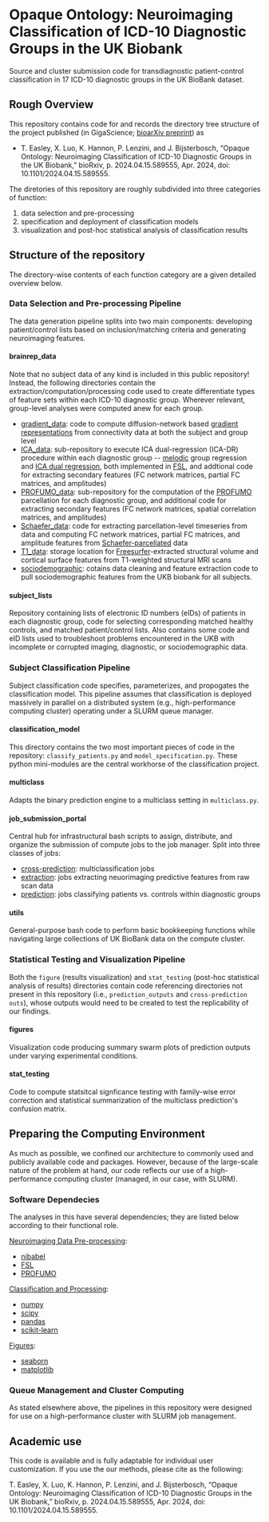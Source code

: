 # Opaque Ontology: Neuroimaging Classification of ICD-10 Diagnostic Groups in the UK Biobank
Source and cluster submission code for transdiagnostic patient-control classification in 17 ICD-10 diagnostic groups in the UK BioBank dataset.

## Rough Overview
This repository contains code for and records the directory tree structure of the project published (in GigaScience; [bioarXiv preprint](https://doi.org/10.1101/2024.04.15.589555)) as
- T. Easley, X. Luo, K. Hannon, P. Lenzini, and J. Bijsterbosch, “Opaque Ontology: Neuroimaging Classification of ICD-10 Diagnostic Groups in the UK Biobank,” bioRxiv, p. 2024.04.15.589555, Apr. 2024, doi: 10.1101/2024.04.15.589555. 

The diretories of this repository are roughly subdivided into three categories of function:
1. data selection and pre-processing
2. specification and deployment of classification models
4. visualization and post-hoc statistical analysis of classification results

## Structure of the repository

The directory-wise contents of each function category are a given detailed overview below.

### Data Selection and Pre-processing Pipeline
The data generation pipeline splits into two main components: developing patient/control lists based on inclusion/matching criteria and generating neuroimaging features.

#### brainrep_data
Note that no subject data of any kind is included in this public repository! Instead, the following directories contain the extraction/computation/processing code used to create differentiate types of feature sets within each ICD-10 diagnostic group. Wherever relevant, group-level analyses were computed anew for each group. 
- <ins>gradient_data</ins>: code to compute diffusion-network based [gradient representations](https://pubmed.ncbi.nlm.nih.gov/27791099/) from connectivity data at both the subject and group level 
- <ins>ICA_data</ins>: sub-repository to execute ICA dual-regression (ICA-DR) procedure within each diagnostic group -- [melodic](https://fsl.fmrib.ox.ac.uk/fslcourse/graduate/lectures/practicals/ica/) group regression and [ICA dual regression](https://open.win.ox.ac.uk/pages/fslcourse/practicals/ica/index.html), both implemented in [FSL](https://fsl.fmrib.ox.ac.uk/fsl/docs/#/), and addtional code for extracting secondary features (FC network matrices, partial FC matrices, and amplitudes)
- <ins>PROFUMO_data</ins>: sub-repository for the computation of the [PROFUMO](https://git.fmrib.ox.ac.uk/samh/profumo) parcellation for each diagnostic group, and additional code for extracting secondary features (FC network matrices, spatial correlation matrices, and amplitudes)
- <ins>Schaefer_data</ins>: code for extracting parcellation-level timeseries from data and computing FC network matrices, partial FC matrices, and amplitude features from [Schaefer-parcellated](https://academic.oup.com/cercor/article/28/9/3095/3978804) data
- <ins>T1_data</ins>: storage location for [Freesurfer](https://surfer.nmr.mgh.harvard.edu/)-extracted structural volume and cortical surface features from T1-weighted structural MRI scans
- <ins>sociodemographic</ins>: cotains data cleaning and feature extraction code to pull sociodemographic features from the UKB biobank for all subjects.

#### subject_lists
Repository containing lists of electronic ID numbers (eIDs) of patients in each diagnostic group, code for selecting corresponding matched healthy controls, and matched patient/control lists. Also contains some code and eID lists used to troubleshoot problems encountered in the UKB with incomplete or corrupted imaging, diagnostic, or sociodemographic data.

### Subject Classification Pipeline
Subject classification code specifies, parameterizes, and propogates the classification model. This pipeline assumes that classification is deployed massively in parallel on a distributed system (e.g., high-performance computing cluster) operating under a SLURM queue manager.

#### classification_model
This directory contains the two most important pieces of code in the repository: `classify_patients.py` and `model_specification.py`. These python mini-modules are the central workhorse of the classification project.

#### multiclass
Adapts the binary prediction engine to a multiclass setting in `multiclass.py`.

#### job_submission_portal
Central hub for infrastructural bash scripts to assign, distribute, and organize the submission of compute jobs to the job manager. Split into three classes of jobs:
- <ins>cross-prediction</ins>: multiclassification jobs
- <ins>extraction</ins>: jobs extracting neuorimaging predictive features from raw scan data
- <ins>prediction</ins>: jobs classifying patients vs. controls within diagnostic groups

#### utils
General-purpose bash code to perform basic bookkeeping functions while navigating large collections of UK BioBank data on the compute cluster.

### Statistical Testing and Visualization Pipeline
Both the `figure` (results visualization) and `stat_testing` (post-hoc statistical analysis of results) directories contain code referencing directories not present in this repository (i.e., `prediction_outputs` and `cross-prediction outs`), whose outputs would need to be created to test the replicability of our findings.

#### figures
Visualization code producing summary swarm plots of prediction outputs under varying experimental conditions.

#### stat_testing
Code to compute statsitcal signficance testing with family-wise error correction and statistical summarization of the multiclass prediction's confusion matrix.

## Preparing the Computing Environment
As much as possible, we confined our architecture to commonly used and publicly available code and packages. However, because of the large-scale nature of the problem at hand, our code reflects our use of a high-performance computing cluster (managed, in our case, with SLURM).

### Software Dependecies
The analyses in this have several dependencies; they are listed below according to their functional role.

<ins>Neuroimaging Data Pre-processing</ins>:
- [nibabel](https://nipy.org/nibabel/)
- [FSL](https://fsl.fmrib.ox.ac.uk/fsl/docs/#/)
- [PROFUMO](https://git.fmrib.ox.ac.uk/samh/profumo)
	
<ins>Classification and Processing</ins>:
- [numpy](https://numpy.org/)
- [scipy](https://scipy.org/)
- [pandas](https://pandas.pydata.org/)
- [scikit-learn](https://scikit-learn.org/stable/)

<ins>Figures</ins>:
- [seaborn](https://seaborn.pydata.org/)
- [matplotlib](https://matplotlib.org/stable/index.html)
	

### Queue Management and Cluster Computing
As stated elsewhere above, the pipelines in this repository were designed for use on a high-performance cluster with SLURM job management.

## Academic use

This code is available and is fully adaptable for individual user customization. If you use the our methods, please cite as the following:

T. Easley, X. Luo, K. Hannon, P. Lenzini, and J. Bijsterbosch, “Opaque Ontology: Neuroimaging Classification of ICD-10 Diagnostic Groups in the UK Biobank,” bioRxiv, p. 2024.04.15.589555, Apr. 2024, doi: 10.1101/2024.04.15.589555. 
